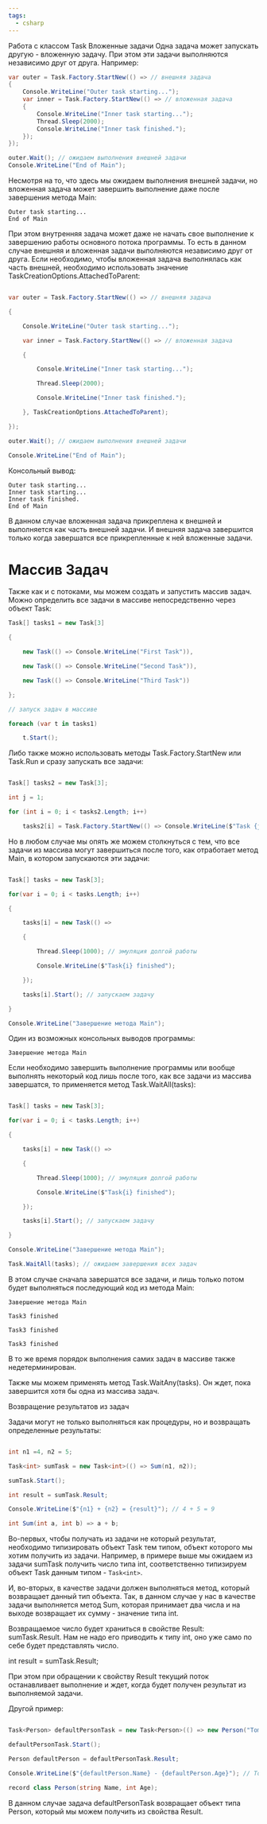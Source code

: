 ```yaml
---
tags:
  - csharp
---
```

Работа с классом Task
Вложенные задачи
Одна задача может запускать другую - вложенную задачу. При этом эти задачи выполняются независимо друг от друга. Например:


```cs
var outer = Task.Factory.StartNew(() => // внешняя задача
{
    Console.WriteLine("Outer task starting...");
    var inner = Task.Factory.StartNew(() => // вложенная задача
    {
        Console.WriteLine("Inner task starting...");
        Thread.Sleep(2000);
        Console.WriteLine("Inner task finished.");
    });
});

outer.Wait(); // ожидаем выполнения внешней задачи
Console.WriteLine("End of Main");
```

Несмотря на то, что здесь мы ожидаем выполнения внешней задачи, но вложенная задача может завершить выполнение даже после завершения метода Main:
```
Outer task starting...
End of Main
```

При этом внутренняя задача может даже не начать свое выполнение к завершению работы основного потока программы. То есть в данном случае внешняя и вложенная задачи выполняются независимо друг от друга.
Если необходимо, чтобы вложенная задача выполнялась как часть внешней, необходимо использовать значение TaskCreationOptions.AttachedToParent:
```cs

var outer = Task.Factory.StartNew(() => // внешняя задача

{

    Console.WriteLine("Outer task starting...");

    var inner = Task.Factory.StartNew(() => // вложенная задача

    {

        Console.WriteLine("Inner task starting...");

        Thread.Sleep(2000);

        Console.WriteLine("Inner task finished.");

    }, TaskCreationOptions.AttachedToParent);

});

outer.Wait(); // ожидаем выполнения внешней задачи

Console.WriteLine("End of Main");
```

Консольный вывод:

```
Outer task starting...
Inner task starting...
Inner task finished.
End of Main
```

В данном случае вложенная задача прикреплена к внешней и выполняется как часть внешней задачи. И внешняя задача завершится только когда завершатся все прикрепленные к ней вложенные задачи.



# Массив Задач

Также как и с потоками, мы можем создать и запустить массив задач. Можно определить все задачи в массиве непосредственно через объект Task:


```cs
Task[] tasks1 = new Task[3]

{

    new Task(() => Console.WriteLine("First Task")),

    new Task(() => Console.WriteLine("Second Task")),

    new Task(() => Console.WriteLine("Third Task"))

};

// запуск задач в массиве

foreach (var t in tasks1)

    t.Start();
```

Либо также можно использовать методы Task.Factory.StartNew или Task.Run и сразу запускать все задачи:

```cs

Task[] tasks2 = new Task[3];

int j = 1;

for (int i = 0; i < tasks2.Length; i++)

    tasks2[i] = Task.Factory.StartNew(() => Console.WriteLine($"Task {j++}"));
```
Но в любом случае мы опять же можем столкнуться с тем, что все задачи из массива могут завершиться после того, как отработает метод Main, в котором запускаются эти задачи:

```cs

Task[] tasks = new Task[3];

for(var i = 0; i < tasks.Length; i++)

{

    tasks[i] = new Task(() =>

    {

        Thread.Sleep(1000); // эмуляция долгой работы

        Console.WriteLine($"Task{i} finished");

    });

    tasks[i].Start(); // запускаем задачу

}

Console.WriteLine("Завершение метода Main");
```
Один из возможных консольных выводов программы:
```
Завершение метода Main
```

Если необходимо завершить выполнение программы или вообще выполнять некоторый код лишь после того, как все задачи из массива завершатся, то применяется метод Task.WaitAll(tasks):

```cs

Task[] tasks = new Task[3];

for(var i = 0; i < tasks.Length; i++)

{

    tasks[i] = new Task(() =>

    {

        Thread.Sleep(1000); // эмуляция долгой работы

        Console.WriteLine($"Task{i} finished");

    });

    tasks[i].Start(); // запускаем задачу

}

Console.WriteLine("Завершение метода Main");

Task.WaitAll(tasks); // ожидаем завершения всех задач
```
В этом случае сначала завершатся все задачи, и лишь только потом будет выполняться последующий код из метода Main:


```
Завершение метода Main

Task3 finished

Task3 finished

Task3 finished
```

В то же время порядок выполнения самих задач в массиве также недетерминирован.



Также мы можем применять метод Task.WaitAny(tasks). Он ждет, пока завершится хотя бы одна из массива задач.



Возвращение результатов из задач

Задачи могут не только выполняться как процедуры, но и возвращать определенные результаты:

```cs

int n1 =4, n2 = 5;

Task<int> sumTask = new Task<int>(() => Sum(n1, n2));

sumTask.Start();

int result = sumTask.Result;

Console.WriteLine($"{n1} + {n2} = {result}"); // 4 + 5 = 9

int Sum(int a, int b) => a + b;
```

Во-первых, чтобы получать из задачи не который результат, необходимо типизировать объект Task тем типом, объект которого мы хотим получить из задачи. Например, в примере выше мы ожидаем из задачи sumTask получить число типа int, соответственно типизируем объект Task данным типом - `Task<int>`.



И, во-вторых, в качестве задачи должен выполняться метод, который возвращает данный тип объекта. Так, в данном случае у нас в качестве задачи выполняется метод Sum, которая принимает два числа и на выходе возвращает их сумму - значение типа int.



Возвращаемое число будет храниться в свойстве Result: sumTask.Result. Нам не надо его приводить к типу int, оно уже само по себе будет представлять число.



int result = sumTask.Result;

При этом при обращении к свойству Result текущий поток останавливает выполнение и ждет, когда будет получен результат из выполняемой задачи.



Другой пример:

```cs

Task<Person> defaultPersonTask = new Task<Person>(() => new Person("Tom", 37));

defaultPersonTask.Start();

Person defaultPerson = defaultPersonTask.Result;

Console.WriteLine($"{defaultPerson.Name} - {defaultPerson.Age}"); // Tom - 37

record class Person(string Name, int Age); 
```

В данном случае задача defaultPersonTask возвращает объект типа Person, который мы можем получить из свойства Result.